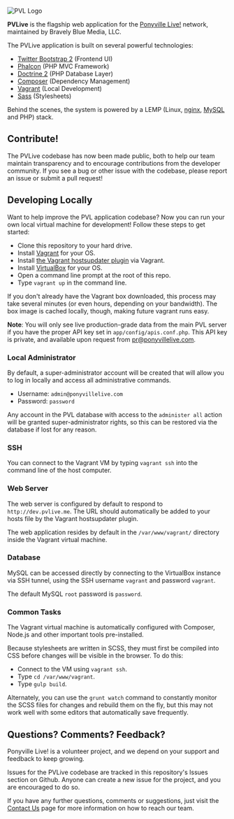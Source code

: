 ![PVL Logo](https://raw.githubusercontent.com/BravelyBlue/PVLive/master/web/resources/bitbucket.png)

**PVLive** is the flagship web application for the [Ponyville Live!](http://ponyvillelive.com/) network, maintained by Bravely Blue Media, LLC.

The PVLive application is built on several powerful technologies:

* [Twitter Bootstrap 2](http://getbootstrap.com/2.3.2/) (Frontend UI)
* [Phalcon](http://phalconphp.com/en/) (PHP MVC Framework)
* [Doctrine 2](http://www.doctrine-project.org/) (PHP Database Layer)
* [Composer](https://getcomposer.org/) (Dependency Management)
* [Vagrant](http://www.vagrantup.com/) (Local Development)
* [Sass](http://sass-lang.com/) (Stylesheets)

Behind the scenes, the system is powered by a LEMP (Linux, [nginx](http://nginx.org/), [MySQL](http://www.mysql.com/) and PHP) stack.

## Contribute!

The PVLive codebase has now been made public, both to help our team maintain transparency and to encourage contributions from the developer community. If you see a bug or other issue with the codebase, please report an issue or submit a pull request!

## Developing Locally

Want to help improve the PVL application codebase? Now you can run your own local virtual machine for development! Follow these steps to get started:

* Clone this repository to your hard drive.
* Install [Vagrant](http://www.vagrantup.com/) for your OS.
* Install [the Vagrant hostsupdater plugin](https://github.com/cogitatio/vagrant-hostsupdater) via Vagrant.
* Install [VirtualBox](https://www.virtualbox.org/wiki/Downloads) for your OS.
* Open a command line prompt at the root of this repo.
* Type `vagrant up` in the command line.

If you don't already have the Vagrant box downloaded, this process may take several minutes (or even hours, depending on your bandwidth). The box image is cached locally, though, making future vagrant runs easy.

**Note**: You will only see live production-grade data from the main PVL server if you have the proper API key set in `app/config/apis.conf.php`. This API key is private, and available upon request from [pr@ponyvillelive.com](mailto:pr@ponyvillelive.com).

### Local Administrator

By default, a super-administrator account will be created that will allow you to log in locally and access all administrative commands.

* Username: `admin@ponyvillelive.com`
* Password: `password`

Any account in the PVL database with access to the `administer all` action will be granted super-administrator rights, so this can be restored via the database if lost for any reason.

### SSH

You can connect to the Vagrant VM by typing `vagrant ssh` into the command line of the host computer.

### Web Server

The web server is configured by default to respond to `http://dev.pvlive.me`. The URL should automatically be added to your hosts file by the Vagrant hostsupdater plugin.

The web application resides by default in the `/var/www/vagrant/` directory inside the Vagrant virtual machine.

### Database

MySQL can be accessed directly by connecting to the VirtualBox instance via SSH tunnel, using the SSH username `vagrant` and password `vagrant`.

The default MySQL `root` password is `password`.

### Common Tasks

The Vagrant virtual machine is automatically configured with Composer, Node.js and other important tools pre-installed.

Because stylesheets are written in SCSS, they must first be compiled into CSS before changes will be visible in the browser. To do this:

* Connect to the VM using `vagrant ssh`.
* Type `cd /var/www/vagrant`.
* Type `gulp build`.

Alternately, you can use the `grunt watch` command to constantly monitor the SCSS files for changes and rebuild them on the fly, but this may not work well with some editors that automatically save frequently.

## Questions? Comments? Feedback?

Ponyville Live! is a volunteer project, and we depend on your support and feedback to keep growing.

Issues for the PVLive codebase are tracked in this repository's Issues section on Github. Anyone can create a new issue for the project, and you are encouraged to do so.

If you have any further questions, comments or suggestions, just visit the [Contact Us](http://ponyvillelive.com/contact) page for more information on how to reach our team.